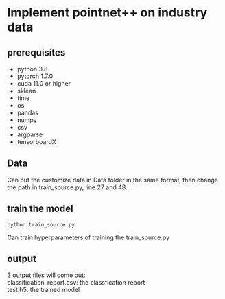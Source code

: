 
# Implement pointnet++ on industry data

## prerequisites
- python 3.8
- pytorch 1.7.0
- cuda 11.0 or higher
- sklean
- time
- os
- pandas
- numpy
- csv
- argparse
- tensorboardX

## Data
Can put the customize data in Data folder in the same format, then change the path in train_source.py, line 27 and 48.

## train the model
    python train_source.py  
  
Can train hyperparameters of training the train_source.py

## output
3 output files will come out:  
classification_report.csv: the classfication report  
test.h5: the trained model  

